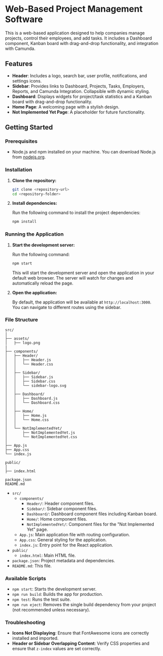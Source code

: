# Web-Based Project Management Software

This is a web-based application designed to help companies manage projects, control their employees, and add tasks. It includes a Dashboard component, Kanban board with drag-and-drop functionality, and integration with Camunda.

## Features

- **Header**: Includes a logo, search bar, user profile, notifications, and settings icons.
- **Sidebar**: Provides links to Dashboard, Projects, Tasks, Employers, Reports, and Camunda Integration. Collapsible with dynamic styling.
- **Dashboard**: Displays widgets for project/task statistics and a Kanban board with drag-and-drop functionality.
- **Home Page**: A welcoming page with a stylish design.
- **Not Implemented Yet Page**: A placeholder for future functionality.

## Getting Started

### Prerequisites

- Node.js and npm installed on your machine. You can download Node.js from [nodejs.org](https://nodejs.org/).

### Installation

1. **Clone the repository:**

    ```bash
    git clone <repository-url>
    cd <repository-folder>
    ```

2. **Install dependencies:**

    Run the following command to install the project dependencies:

    ```bash
    npm install
    ```

### Running the Application

1. **Start the development server:**

    Run the following command:

    ```bash
    npm start
    ```

    This will start the development server and open the application in your default web browser. The server will watch for changes and automatically reload the page.

2. **Open the application:**

    By default, the application will be available at `http://localhost:3000`. You can navigate to different routes using the sidebar.

### File Structure
```
src/
│
├── assets/
│   ├── logo.png
|
├── components/
│   ├── Header/
│   │   ├── Header.js
│   │   └── Header.css
│   │
│   ├── Sidebar/
│   │   ├── Sidebar.js
│   │   ├── Sidebar.css
│   │   └── sidebar-logo.svg
│   │
│   ├── Dashboard/
│   │   ├── Dashboard.js
│   │   └── Dashboard.css
│   │
│   ├── Home/
│   │   ├── Home.js
│   │   └── Home.css
│   │
│   └── NotImplementedYet/
│       ├── NotImplementedYet.js
│       └── NotImplementedYet.css
│
├── App.js
├── App.css
└── index.js

public/
│
├── index.html

package.json
README.md

```
- `src/`
  - `components/`
    - `Header/`: Header component files.
    - `Sidebar/`: Sidebar component files.
    - `Dashboard/`: Dashboard component files including Kanban board.
    - `Home/`: Home component files.
    - `NotImplementedYet/`: Component files for the "Not Implemented Yet" page.
  - `App.js`: Main application file with routing configuration.
  - `App.css`: General styling for the application.
  - `index.js`: Entry point for the React application.
- `public/`
  - `index.html`: Main HTML file.
- `package.json`: Project metadata and dependencies.
- `README.md`: This file.

### Available Scripts

- `npm start`: Starts the development server.
- `npm run build`: Builds the app for production.
- `npm test`: Runs the test suite.
- `npm run eject`: Removes the single build dependency from your project (not recommended unless necessary).

### Troubleshooting

- **Icons Not Displaying**: Ensure that FontAwesome icons are correctly installed and imported.
- **Header or Sidebar Overlapping Content**: Verify CSS properties and ensure that `z-index` values are set correctly.
